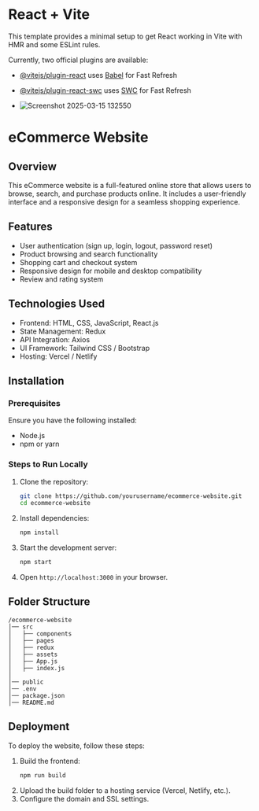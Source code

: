 # React + Vite

This template provides a minimal setup to get React working in Vite with HMR and some ESLint rules.

Currently, two official plugins are available:

- [@vitejs/plugin-react](https://github.com/vitejs/vite-plugin-react/blob/main/packages/plugin-react/README.md) uses [Babel](https://babeljs.io/) for Fast Refresh
- [@vitejs/plugin-react-swc](https://github.com/vitejs/vite-plugin-react-swc) uses [SWC](https://swc.rs/) for Fast Refresh

- ![Screenshot 2025-03-15 132550](https://github.com/user-attachments/assets/b7d120ef-4bee-4233-b32f-6116b77bf927)

# eCommerce Website

## Overview
This eCommerce website is a full-featured online store that allows users to browse, search, and purchase products online. It includes a user-friendly interface and a responsive design for a seamless shopping experience.

## Features
- User authentication (sign up, login, logout, password reset)
- Product browsing and search functionality
- Shopping cart and checkout system
- Responsive design for mobile and desktop compatibility
- Review and rating system

## Technologies Used
- Frontend: HTML, CSS, JavaScript, React.js
- State Management: Redux
- API Integration: Axios
- UI Framework: Tailwind CSS / Bootstrap
- Hosting: Vercel / Netlify

## Installation
### Prerequisites
Ensure you have the following installed:
- Node.js
- npm or yarn

### Steps to Run Locally
1. Clone the repository:
   ```sh
   git clone https://github.com/yourusername/ecommerce-website.git
   cd ecommerce-website
   ```
2. Install dependencies:
   ```sh
   npm install
   ```
3. Start the development server:
   ```sh
   npm start
   ```
4. Open `http://localhost:3000` in your browser.

## Folder Structure
```
/ecommerce-website
│── src
│   ├── components
│   ├── pages
│   ├── redux
│   ├── assets
│   ├── App.js
│   ├── index.js
│
│── public
│── .env
│── package.json
│── README.md
```

## Deployment
To deploy the website, follow these steps:
1. Build the frontend:
   ```sh
   npm run build
   ```
2. Upload the build folder to a hosting service (Vercel, Netlify, etc.).
3. Configure the domain and SSL settings.




